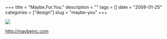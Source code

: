 +++
title = "Maybe.For.You."
description = ""
tags = []
date = "2008-01-25"
categories = ["design"]
slug = "maybe-you"
+++


 

  <div id="screens-thumbs" class="clearfix">
    <div class="txt-center" id="design-submission"><a href="http://maybeinc.com/"><img id='bluga-thumbnail-1082' class='bluga-thumbnail large' src='/media/bluga/
wt47f281fdcb37e_0.jpg'/></a></div>  
  </div>   
<p><a href="http://maybeinc.com/">http://maybeinc.com</a></p>




